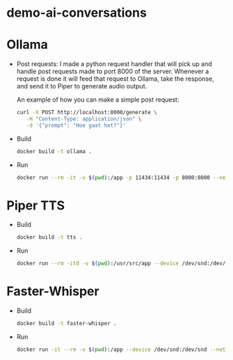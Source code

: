 # demo-ai-conversations




# Ollama
- Post requests: 
  I made a python request handler that will pick up and handle post requests made to port 8000 of the server. Whenever a request is done it will feed that request to Ollama, take the response, and send it to Piper to generate audio output.

  An example of how you can make a simple post request:
  ```bash
  curl -X POST http://localhost:8000/generate \
     -H "Content-Type: application/json" \
     -d '{"prompt": "Hoe gaat het?"}'
  ```
- Build
  ```bash
  docker build -t ollama .
  ```
- Run
  ```bash
  docker run --rm -it -v $(pwd):/app -p 11434:11434 -p 8000:8000 --network mynet --name ollama ollama
  ```
# Piper TTS

- Build
  ```bash
  docker build -t tts .
  ```
- Run
  ```bash
  docker run --rm -itd -v $(pwd):/usr/src/app --device /dev/snd:/dev/snd --network mynet -p 5000:5000 --name tts tts
  ```
# Faster-Whisper
- Build
  ```bash
  docker build -t faster-whisper .
  ```
- Run
  ```bash
  docker run -it --rm -v $(pwd):/app --device /dev/snd:/dev/snd --network mynet --name faster-whisper faster-whisper
  ```

